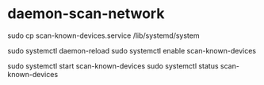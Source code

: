 # daemon-scan-network
 
sudo cp scan-known-devices.service /lib/systemd/system

sudo systemctl daemon-reload
sudo systemctl enable scan-known-devices

sudo systemctl start scan-known-devices
sudo systemctl status scan-known-devices
